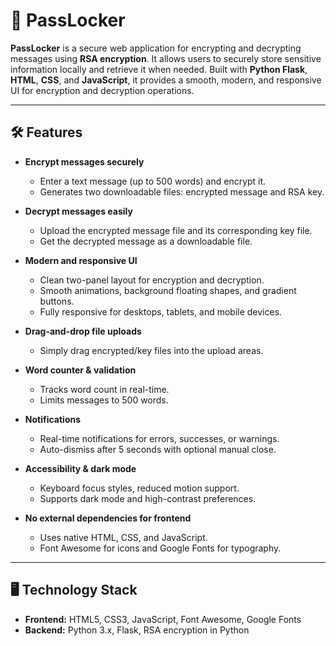 # 🔐 PassLocker

**PassLocker** is a secure web application for encrypting and decrypting messages using **RSA encryption**. It allows users to securely store sensitive information locally and retrieve it when needed. Built with **Python Flask**, **HTML**, **CSS**, and **JavaScript**, it provides a smooth, modern, and responsive UI for encryption and decryption operations.

---

## 🛠 Features

- **Encrypt messages securely**
  - Enter a text message (up to 500 words) and encrypt it.
  - Generates two downloadable files: encrypted message and RSA key.

- **Decrypt messages easily**
  - Upload the encrypted message file and its corresponding key file.
  - Get the decrypted message as a downloadable file.

- **Modern and responsive UI**
  - Clean two-panel layout for encryption and decryption.
  - Smooth animations, background floating shapes, and gradient buttons.
  - Fully responsive for desktops, tablets, and mobile devices.

- **Drag-and-drop file uploads**
  - Simply drag encrypted/key files into the upload areas.

- **Word counter & validation**
  - Tracks word count in real-time.
  - Limits messages to 500 words.

- **Notifications**
  - Real-time notifications for errors, successes, or warnings.
  - Auto-dismiss after 5 seconds with optional manual close.

- **Accessibility & dark mode**
  - Keyboard focus styles, reduced motion support.
  - Supports dark mode and high-contrast preferences.

- **No external dependencies for frontend**
  - Uses native HTML, CSS, and JavaScript.
  - Font Awesome for icons and Google Fonts for typography.

---

## 🖥 Technology Stack

- **Frontend:** HTML5, CSS3, JavaScript, Font Awesome, Google Fonts
- **Backend:** Python 3.x, Flask, RSA encryption in Python
